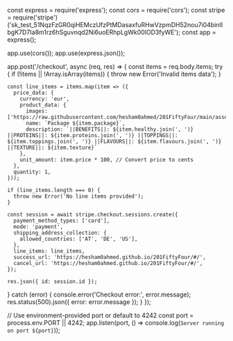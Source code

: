const express = require('express');
const cors = require('cors');
const stripe = require('stripe')('sk_test_51NqzFzGR0qiHEMczUfzPtMDasaxfuRHwVzpmDH52nou7i04binIIbgK7D7Ia8m1rz6hSguvnqd2Ni6uoERhpLgWk00IOD3fyWE');
const app = express();

app.use(cors());
app.use(express.json());

app.post('/checkout', async (req, res) => {
  const items = req.body.items;
  try {
    if (!items || !Array.isArray(items)) {
      throw new Error('Invalid items data');
    }

    const line_items = items.map(item => ({
      price_data: {
        currency: 'eur',
        product_data: {
          images: ['https://raw.githubusercontent.com/hesham0ahmed/201FiftyFour/main/assets/delte1.jpg'],
          name: `Package ${item.package}`,
          description: `||BENEFITS||: ${item.healthy.join(', ')} ||PROTEINS||: ${item.proteins.join(', ')} ||TOPPINGS||: ${item.toppings.join(', ')} ||FLAVOURS||: ${item.flavours.join(', ')} ||TEXTURE||: ${item.texture}`
        },
        unit_amount: item.price * 100, // Convert price to cents
      },
      quantity: 1,
    }));

    if (line_items.length === 0) {
      throw new Error('No line items provided');
    }

    const session = await stripe.checkout.sessions.create({
      payment_method_types: ['card'],
      mode: 'payment',
      shipping_address_collection: {
        allowed_countries: ['AT', 'DE', 'US'],
      },
      line_items: line_items,
      success_url: 'https://hesham0ahmed.github.io/201FiftyFour/#/',
      cancel_url: 'https://hesham0ahmed.github.io/201FiftyFour/#/',
    });

    res.json({ id: session.id });
  } catch (error) {
    console.error('Checkout error:', error.message);
    res.status(500).json({ error: error.message });
  }
});

// Use environment-provided port or default to 4242
const port = process.env.PORT || 4242;
app.listen(port, () => console.log(`Server running on port ${port}`));
